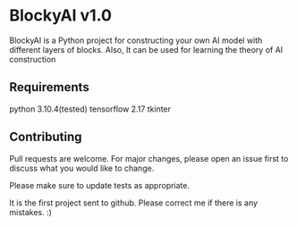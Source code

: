 # BlockyAI v1.0

BlockyAI is a Python project for constructing your own AI model with different layers of blocks. Also, It can be used for learning the theory of AI construction

## Requirements

python 3.10.4(tested)
tensorflow 2.17
tkinter

## Contributing

Pull requests are welcome. For major changes, please open an issue first
to discuss what you would like to change.

Please make sure to update tests as appropriate.

It is the first project sent to github. Please correct me if there is any mistakes. :)


